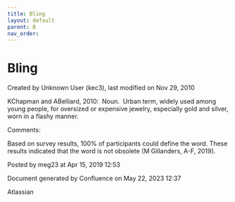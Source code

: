 ```yaml
---
title: Bling
layout: default
parent: B
nav_order:
---
```


# Bling

Created by  Unknown User (kec3), last modified on Nov 29, 2010

KChapman and ABelliard, 2010:  Noun.  Urban term, widely used among young people, for oversized or expensive jewelry, especially gold and silver, worn in a flashy manner.

Comments:

Based on survey results, 100% of participants could define the word. These results indicated that the word is not obsolete (M Gillanders, A-F, 2019).

Posted by meg23 at Apr 15, 2019 12:53

Document generated by Confluence on May 22, 2023 12:37

Atlassian
